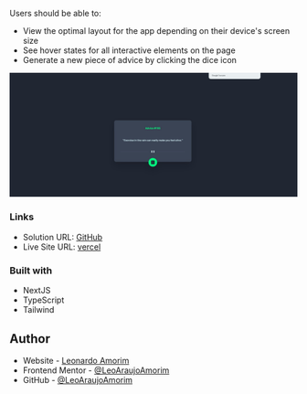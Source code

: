 
Users should be able to:

- View the optimal layout for the app depending on their device's screen size
- See hover states for all interactive elements on the page
- Generate a new piece of advice by clicking the dice icon


![result](./public/resultado.jpg)



### Links
- Solution URL: [GitHub](https://github.com/LeoAraujoAmorim/advice-generator-app?tab=readme-ov-file)
- Live Site URL: [vercel](https://advice-generator-app-three-lyart.vercel.app/)


### Built with

- NextJS
- TypeScript
- Tailwind

## Author
- Website - [Leonardo Amorim](https://www.your-site.com)
- Frontend Mentor - [@LeoAraujoAmorim](https://www.frontendmentor.io/profile/LeoAraujoAmorim)
- GitHub - [@LeoAraujoAmorim](https://github.com/LeoAraujoAmorim)
